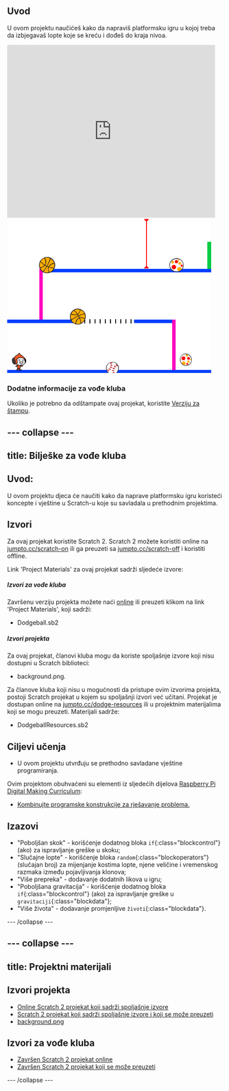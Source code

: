 ## Uvod

U ovom projektu naučićeš kako da napraviš platformsku igru u kojoj treba da izbjegavaš lopte koje se kreću i dođeš do kraja nivoa.

<div class="scratch-preview">
  <iframe allowtransparency="true" width="485" height="402" src="https://scratch.mit.edu/projects/embed/240001245/?autostart=false" frameborder="0"></iframe>
  <img src="images/dodge-final.png">
</div>

### Dodatne informacije za vođe kluba

Ukoliko je potrebno da odštampate ovaj projekat, koristite [Verziju za štampu](https://projects.raspberrypi.org/me-ME/projects/dodgeball/print).

--- collapse ---
---
title: Bilješke za vođe kluba
---
## Uvod:

U ovom projektu djeca će naučiti kako da naprave platformsku igru koristeći koncepte i vještine u Scratch-u koje su savladala u prethodnim projektima.

## Izvori

Za ovaj projekat koristite Scratch 2. Scratch 2 možete koristiti online na [jumpto.cc/scratch-on](http://jumpto.cc/scratch-on) ili ga preuzeti sa [jumpto.cc/scratch-off](http://jumpto.cc/scratch-off) i koristiti offline.

Link 'Project Materials' za ovaj projekat sadrži sljedeće izvore:

##### Izvori za vođe kluba

Završenu verziju projekta možete naći [online](http://scratch.mit.edu/projects/240001245/#editor) ili preuzeti klikom na link 'Project Materials', koji sadrži:

* Dodgeball.sb2

##### Izvori projekta

Za ovaj projekat, članovi kluba mogu da koriste spoljašnje izvore koji nisu dostupni u Scratch biblioteci:

* background.png.

Za članove kluba koji nisu u mogućnosti da pristupe ovim izvorima projekta, postoji Scratch projekat u kojem su spoljašnji izvori već učitani. Projekat je dostupan online na [jumpto.cc/dodge-resources](http://jumpto.cc/dodge-resources) ili u projektnim materijalima koji se mogu preuzeti. Materijali sadrže:

* DodgeballResources.sb2 

## Ciljevi učenja

* U ovom projektu utvrđuju se prethodno savladane vještine programiranja.

Ovim projektom obuhvaćeni su elementi iz sljedećih dijelova [Raspberry Pi Digital Making Curriculum](http://rpf.io/curriculum):

* [Kombinujte programske konstrukcije za rješavanje problema.](https://www.raspberrypi.org/curriculum/programming/builder)

## Izazovi

* "Poboljšan skok" - korišćenje dodatnog bloka `if`{:class="blockcontrol"} (ako) za ispravljanje greške u skoku;
* "Slučajne lopte" - korišćenje bloka `random`{:class="blockoperators"} (slučajan broj) za mijenjanje kostima lopte, njene veličine i vremenskog razmaka između pojavljivanja klonova;
* "Više prepreka" - dodavanje dodatnih likova u igru;
* "Poboljšana gravitacija" - korišćenje dodatnog bloka `if`{:class="blockcontrol"} (ako) za ispravljanje greške u `gravitaciji`{:class="blockdata"};
* "Više života" - dodavanje promjenljive `životi`{:class="blockdata"}.

--- /collapse ---

--- collapse ---
---
title: Projektni materijali
---
## Izvori projekta

* [Online Scratch 2 projekat koji sadrži spoljašnje izvore](http://jumpto.cc/dodge-resources)
* [Scratch 2 projekat koji sadrži spoljašnje izvore i koji se može preuzeti](resources/DodgeballResources.sb2)
* [background.png](resources/background.png)

## Izvori za vođe kluba

* [Završen Scratch 2 projekat online](http://scratch.mit.edu/projects/240001245/#editor)
* [Završen Scratch 2 projekat koji se može preuzeti](resources/Dodgeball.sb2)

--- /collapse ---